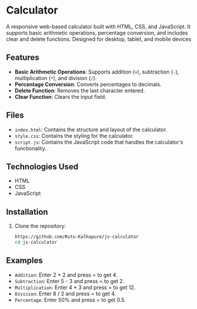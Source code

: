 # Calculator
A responsive web-based calculator built with HTML, CSS, and JavaScript. It supports basic arithmetic operations, percentage conversion, and includes clear and delete functions. Designed for desktop, tablet, and mobile devices

## Features

- **Basic Arithmetic Operations**: Supports addition (`+`), subtraction (`-`), multiplication (`*`), and division (`/`).
- **Percentage Conversion**: Converts percentages to decimals.
- **Delete Function**: Removes the last character entered.
- **Clear Function**: Clears the input field.

## Files

- `index.html`: Contains the structure and layout of the calculator.
- `style.css`: Contains the styling for the calculator.
- `script.js`: Contains the JavaScript code that handles the calculator's functionality.

## Technologies Used

- HTML
- CSS
- JavaScript

## Installation

1. Clone the repository:
   ```bash
   https://github.com/Rutu-Kalhapure/js-calculator
   cd js-calculator
   ```

## Examples

- `Addition`: Enter 2 + 2 and press = to get 4.
- `Subtraction`: Enter 5 - 3 and press = to get 2.
- `Multiplication`: Enter 4 \* 3 and press = to get 12.
- `Division`: Enter 8 / 2 and press = to get 4.
- `Percentage`: Enter 50% and press = to get 0.5.
